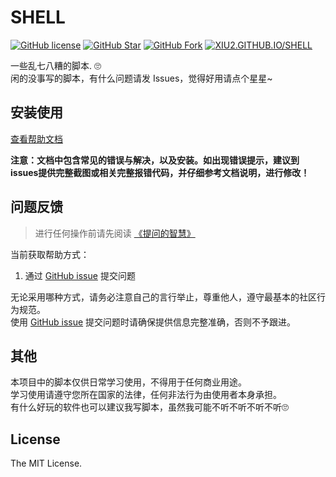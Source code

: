 # SHELL

[![GitHub license](https://img.shields.io/github/license/XIU2/SHELL.svg?style=flat-square&color=3ba675)](https://github.com/XIU2/SHELL/blob/master/LICENSE)
[![GitHub Star](https://img.shields.io/github/stars/XIU2/SHELL.svg?style=flat-square&label=Star&color=3ba675)](https://github.com/XIU2/SHELL/stargazers)
[![GitHub Fork](https://img.shields.io/github/forks/XIU2/SHELL.svg?style=flat-square&label=Fork&color=3ba675)](https://github.com/XIU2/SHELL/network/members)
[![XIU2.GITHUB.IO/SHELL](https://img.shields.io/static/v1?label=%20&message=XIU2.GITHUB.IO/SHELL&style=flat-square&labelColor=42B983&color=3ba675&logo=data:image/png;base64,iVBORw0KGgoAAAANSUhEUgAAABAAAAAQCAYAAAAf8/9hAAAAUElEQVR42mN02tn8n4ECwEg1A/a61eBUtOHxGTh78vUdNDYAm+JcTY+hZAA2vwfImmDIOe9qobIBMIDNuchiMMOGiAHY/E5SGJBlAKmAYgMA9YZy4TweQEoAAAAASUVORK5CYII=)](https://xiu2.github.io/SHELL/)

一些乱七八糟的脚本. 🙄  
闲的没事写的脚本，有什么问题请发 Issues，觉得好用请点个星星~

## 安装使用

[查看帮助文档](https://xiu2.github.io/SHELL/)

**注意：文档中包含常见的错误与解决，以及安装。如出现错误提示，建议到issues提供完整截图或相关完整报错代码，并仔细参考文档说明，进行修改！**

## 问题反馈

> 进行任何操作前请先阅读 [《提问的智慧》](https://github.com/ruby-china/How-To-Ask-Questions-The-Smart-Way/blob/master/README-zh_CN.md)

当前获取帮助方式：

1. 通过 [GitHub issue](https://github.com/XIU2/SHELL/issues) 提交问题

无论采用哪种方式，请务必注意自己的言行举止，尊重他人，遵守最基本的社区行为规范。  
使用 [GitHub issue](https://github.com/XIU2/SHELL/issues) 提交问题时请确保提供信息完整准确，否则不予跟进。

## 其他

本项目中的脚本仅供日常学习使用，不得用于任何商业用途。  
学习使用请遵守您所在国家的法律，任何非法行为由使用者本身承担。  
有什么好玩的软件也可以建议我写脚本，虽然我可能不听不听不听不听🙄  

## License

The MIT License.
